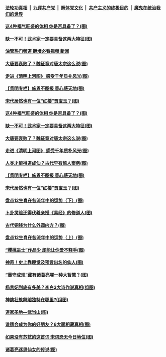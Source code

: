 ####  [法轮功真相](../../../../basic/blob/master/README.md?t=04282302) &nbsp;|&nbsp; [九评共产党](../../../../9ping.md/blob/master/README.md?t=04282302) &nbsp;|&nbsp; [解体党文化](../../../../jtdwh.md/blob/master/README.md?t=04282302)  &nbsp;|&nbsp; [共产主义的终极目的](../../../../gczydzjmd.md/blob/master/README.md?t=04282302) &nbsp;|&nbsp; [魔鬼在统治我们的世界](../../../../mgztzwmdsj.md/blob/master/README.md?t=04282302) 

#### [这4种福气旺盛的体相 你是否具备了？(图)](../pages/p7/970003.md?t=04282302) 

#### [缺一不可！武术家一定要具备这两大特征(图)](../pages/p7/969041.md?t=04282302) 

#### [油管热门频道 翻墙必看视频 新闻](http://95.179.203.213:81/youtube.html)

#### [大唐要衰败了？魏征竟对唐太宗这么说(图)](../pages/p7/969846.md?t=04282302) 

#### [走进《清明上河图》 感受千年质朴风光(图)](../pages/p7/969992.md?t=04282302) 

#### [【贯明专栏】施恩不图报 善心感天地(图)](../pages/p7/969978.md?t=04282302) 

#### [宋代居然也有一位“红楼”贾宝玉？(图)](../pages/p7/969842.md?t=04282302) 

#### [这4种福气旺盛的体相 你是否具备了？(图)](../pages/p7/970003.md?t=04282302) 

#### [缺一不可！武术家一定要具备这两大特征(图)](../pages/p7/969041.md?t=04282302) 

#### [大唐要衰败了？魏征竟对唐太宗这么说(图)](../pages/p7/969846.md?t=04282302) 

#### [走进《清明上河图》 感受千年质朴风光(图)](../pages/p7/969992.md?t=04282302) 

#### [人类才能得道成仙？古代早有惊人案例(图)](../pages/p7/970015.md?t=04282302) 

#### [【贯明专栏】施恩不图报 善心感天地(图)](../pages/p7/969978.md?t=04282302) 

#### [宋代居然也有一位“红楼”贾宝玉？(图)](../pages/p7/969842.md?t=04282302) 

#### [盘点12生肖在各流年中的运势（下）(图)](../pages/p7/969670.md?t=04282302) 

#### [卜卦灵验还得伏羲亲授《易经》的修道人(图)](../pages/p7/969843.md?t=04282302) 

#### [古代铜钱为什么外圆内方？(图)](../pages/p7/969852.md?t=04282302) 

#### [盘点12生肖在各流年中的运势（上）(图)](../pages/p7/969662.md?t=04282302) 

#### [“樱桃进士”作品少 却能让你爱不释手(图)](../pages/p7/969673.md?t=04282302) 

#### [神奇！史上靠睡觉及预言出名的仙人(图)](../pages/p7/969773.md?t=04282302) 

#### [“墨守成规”藏有诸葛亮哪一种大智慧？(图)](../pages/p7/969536.md?t=04282302) 

#### [杨贵妃到底有多美？李白3大诗作说真相(组图)](../pages/p7/969767.md?t=04282302) 

#### [神韵壮族舞蹈独特在哪里?(组图)](../pages/p7/969841.md?t=04282302) 

#### [道家圣地—武当山(图)](../pages/p7/969831.md?t=04282302) 

#### [谁适合成为你的好朋友？6大面相藏真相(图)](../pages/p7/969544.md?t=04282302) 

#### [如果没有苏轼的这首词 宋词恐无今日地位(图)](../pages/p7/969227.md?t=04282302) 

#### [诸葛亮迷思仙女的传说(图)](../pages/p7/969790.md?t=04282302) 

<img src='http://gfw-breaker.win/goodnews/indexes/p7.md' width='0px' height='0px'/>
